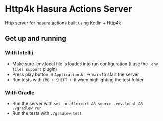 # Http4k Hasura Actions Server

Http server for hasura actions built using Kotlin + Http4k

## Get up and running

### With Intellij

- Make sure .env.local file is loaded into run configuration (I use the `.env files support` plugin)
- Press play button in `Application.kt` -> `main` to start the server
- Run tests with `CMD + SHIFT + R` when highlighting the test folder

### With Gradle

- Run the server with `set -o allexport && source .env.local && ./gradlew run`
- Run the tests with `./gradlew test`

